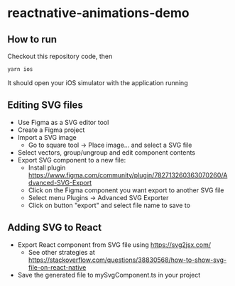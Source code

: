 # reactnative-animations-demo

## How to run

Checkout this repository code, then

```sh
yarn ios
```

It should open your iOS simulator with the application running

## Editing SVG files

- Use Figma as a SVG editor tool
- Create a Figma project
- Import a SVG image
  - Go to square tool -> Place image... and select a SVG file
- Select vectors, group/ungroup and edit component contents
- Export SVG component to a new file:
  - Install plugin https://www.figma.com/community/plugin/782713260363070260/Advanced-SVG-Export
  - Click on the Figma component you want export to another SVG file
  - Select menu Plugins -> Advanced SVG Exporter
  - Click on button "export" and select file name to save to

## Adding SVG to React

- Export React component from SVG file using https://svg2jsx.com/
  - See other strategies at https://stackoverflow.com/questions/38830568/how-to-show-svg-file-on-react-native
- Save the generated file to mySvgComponent.ts in your project


